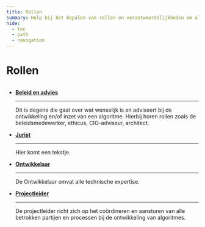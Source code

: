 ```yaml
---
title: Rollen
summary: Hulp bij het bepalen van rollen en verantwoordelijkheden om als overheid verantwoordelijk om te gaan met algoritmes.
hide:
  - toc
  - path
  - navigation
---
```


# Rollen

<div style="margin-top:32px;" class="grid cards" markdown>

-  [__Beleid en advies__](beleid-en-advies.md)

    ---

    Dit is degene die gaat over wat wenselijk is en adviseert bij de ontwikkeling en/of inzet van een algoritme. Hierbij horen rollen zoals de beleidsmedewerker, ethicus, CIO-adviseur, architect.


-   [__Jurist__](jurist.md)
    
    ---

    Hier komt een tekstje.

-   [__Ontwikkelaar__](ontwikkelaar.md)

    ---

    De Ontwikkelaar omvat alle technische expertise.

-   [__Projectleider__](projectleider.md)

    ---

    De projectleider richt zich op het coördineren en aansturen van alle betrokken partijen en processen bij de ontwikkeling van algoritmes.


</div>
